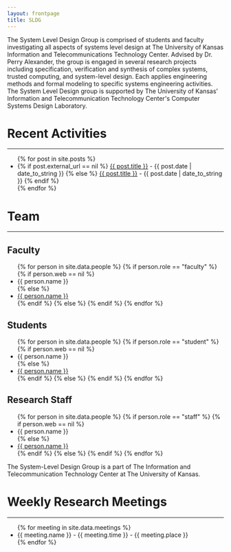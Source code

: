 ```yaml
---
layout: frontpage
title: SLDG
---
```


The System Level Design Group is comprised of students and faculty
investigating all aspects of systems level design at The University of
Kansas Information and Telecommunications Technology Center. Advised
by Dr. Perry Alexander, the group is engaged in several research
projects including specification, verification and synthesis of
complex systems, trusted computing, and system-level design. Each
applies engineering methods and formal modeling to specific systems
engineering activities. The System Level Design group is supported by
The University of Kansas' Information and Telecommunication Technology
Center's Computer Systems Design Laboratory. 

# Recent Activities

-----

<ul id="archive">
{% for post in site.posts %}
  <li class="post-{{ post.category }}">
  {% if post.external_url == nil %}
    <a href="{{ post.url }}">{{ post.title }}</a> - <abbr>{{ post.date | date_to_string }}</abbr>
  {% else %}
    <a href="{{ post.external_url }}">{{ post.title }}</a> - <abbr>{{ post.date | date_to_string }}</abbr>
  {% endif %}
  </li>
{% endfor %}
</ul>

# Team

-----

## Faculty

<ul>
{% for person in site.data.people %}
{% if person.role == "faculty" %}
  {% if person.web == nil %}
<li>{{ person.name }}</li>
  {% else %}
<li><a href="{{ person.web }}">{{ person.name }}</a></li>
  {% endif %}
{% else %}
{% endif %}
{% endfor %}
</ul>

## Students

<ul>
{% for person in site.data.people %}
{% if person.role == "student" %}
  {% if person.web == nil %}
<li>{{ person.name }}</li>
  {% else %}
<li><a href="{{ person.web }}">{{ person.name }}</a></li>
  {% endif %}
{% else %}
{% endif %}
{% endfor %}
</ul>

## Research Staff

<ul>
{% for person in site.data.people %}
{% if person.role == "staff" %}
  {% if person.web == nil %}
<li>{{ person.name }}</li>
  {% else %}
<li><a href="{{ person.web }}">{{ person.name }}</a></li>
  {% endif %}
{% else %}
{% endif %}
{% endfor %}
</ul>

The System-Level Design Group is a part of The Information and
Telecommunication Technology Center at The University of Kansas.

# Weekly Research Meetings

-----

<ul>
{% for meeting in site.data.meetings %}
<li>{{ meeting.name }} - {{ meeting.time }} - {{ meeting.place }}</li>
{% endfor %}
</ul>


